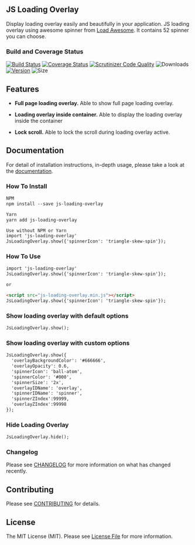 ## JS Loading Overlay

Display loading overlay easily and beautifully in your application. JS loading overlay using awesome spinner from [Load Awesome](https://github.danielcardoso.net/load-awesome/animations.html). It contains 52 spinner you can choose.

### Build and Coverage Status
[![Build Status](https://img.shields.io/github/workflow/status/muhdfaiz/js-loading-overlay/JS%20Loading%20overlay)](https://github.com/muhdfaiz/js-loading-overlay/actions?query=branch%3Amaster)
[![Coverage Status](https://coveralls.io/repos/github/muhdfaiz/js-loading-overlay/badge.svg?branch=master)](https://coveralls.io/github/muhdfaiz/js-loading-overlay?branch=master)
[![Scrutinizer Code Quality](https://scrutinizer-ci.com/g/muhdfaiz/js-loading-overlay/badges/quality-score.png?b=master)](https://scrutinizer-ci.com/g/muhdfaiz/js-loading-overlay/?branch=master) 
![Downloads](https://img.shields.io/npm/dt/js-loading-overlay)
[![Version](https://img.shields.io/npm/v/js-loading-overlay)](https://www.npmjs.com/package/js-loading-overlay)
![Size](https://img.shields.io/bundlephobia/min/js-loading-overlay)
## Features

- **Full page loading overlay.** Able to show full page loading overlay. 

- **Loading overlay inside container.** Able to display the loading overlay inside the container

- **Lock scroll.** Able to lock the scroll during loading overlay active.

## Documentation

For detail of installation instructions, in-depth usage, please take a look at the [documentation](https://js-loading-overlay.muhdfaiz.com/).

### How To Install
```markdown
NPM
npm install --save js-loading-overlay

Yarn
yarn add js-loading-overlay

Use without NPM or Yarn
import 'js-loading-overlay'
JsLoadingOverlay.show({'spinnerIcon': 'triangle-skew-spin'});
```

### How To Use
```markdown
import 'js-loading-overlay'
JsLoadingOverlay.show({'spinnerIcon': 'triangle-skew-spin'});

or

<script src="js-loading-overlay.min.js"></script>
JsLoadingOverlay.show({'spinnerIcon': 'triangle-skew-spin'});
```

### Show loading overlay with default options

```markdown
JsLoadingOverlay.show();
```

### Show loading overlay with custom options

```markdown
JsLoadingOverlay.show({
  'overlayBackgroundColor': '#666666',
  'overlayOpacity': 0.6,
  'spinnerIcon': 'ball-atom',
  'spinnerColor': '#000',
  'spinnerSize': '2x',
  'overlayIDName': 'overlay',
  'spinnerIDName': 'spinner',
  'spinnerZIndex':99999,
  'overlayZIndex':99998
});
```

### Hide Loading Overlay

```markdown
JsLoadingOverlay.hide();
```

### Changelog

Please see [CHANGELOG](CHANGELOG.md) for more information on what has changed recently.

## Contributing

Please see [CONTRIBUTING](CONTRIBUTING.md) for details.

## License

The MIT License (MIT). Please see [License File](LICENSE.md) for more information.